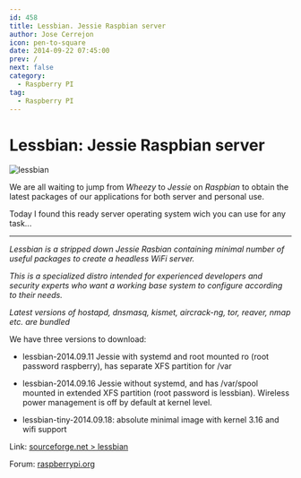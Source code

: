 ```yaml
---
id: 458
title: Lessbian. Jessie Raspbian server
author: Jose Cerrejon
icon: pen-to-square
date: 2014-09-22 07:45:00
prev: /
next: false
category:
  - Raspberry PI
tag:
  - Raspberry PI
---
```


# Lessbian: Jessie Raspbian server

![lessbian](/images/2014/09/lessbian.png)

We are all waiting to jump from *Wheezy* to *Jessie* on *Raspbian*  to obtain the latest packages of our applications for both server and personal use.

Today I found this ready server operating system wich you can use for any task...

- - -
*Lessbian is a stripped down Jessie Rasbian containing minimal number of useful packages to create a headless WiFi server.*

*This is a specialized distro intended for experienced developers and security experts who want a working base system to configure according to their needs.*

*Latest versions of hostapd, dnsmasq, kismet, aircrack-ng, tor, reaver, nmap etc. are bundled*

We have three versions to download:

* lessbian-2014.09.11 Jessie with systemd and root mounted ro (root password raspberry), has separate XFS partition for /var

* lessbian-2014.09.16 Jessie without systemd, and has /var/spool mounted in extended XFS partition (root password is lessbian). Wireless power management 
is off by default at kernel level.

* lessbian-tiny-2014.09.18: absolute minimal image with kernel 3.16 and wifi support

Link: [sourceforge.net > lessbian](http://sourceforge.net/projects/lessbian/)

Forum: [raspberrypi.org](http://www.raspberrypi.org/forums/viewtopic.php?f=66&t=86844)
